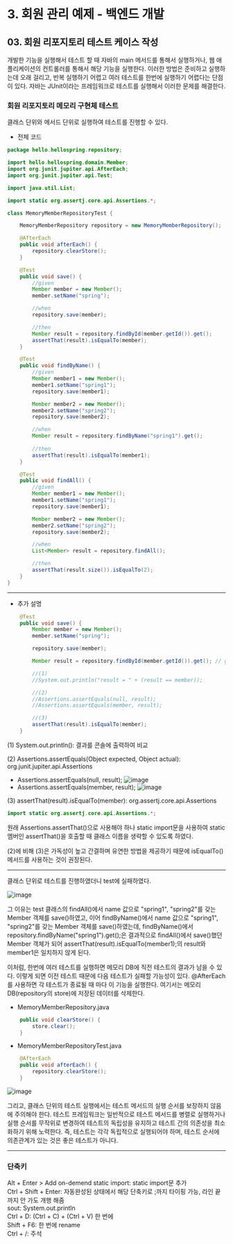 # 3. 회원 관리 예제 - 백엔드 개발
## 03. 회원 리포지토리 테스트 케이스 작성
개발한 기능을 실행해서 테스트 할 때 자바의 main 메서드를 통해서 실행하거나, 웹 애플리케이션의 컨트롤러를 통해서 해당 기능을 실행한다.
이러한 방법은 준비하고 실행하는데 오래 걸리고, 반복 실행하기 어렵고 여러 테스트를 한번에 실행하기 어렵다는 단점이 있다.
자바는 JUnit이라는 프레임워크로 테스트를 실행해서 이러한 문제를 해결한다.
### 회원 리포지토리 메모리 구현체 테스트
클래스 단위와 메서드 단위로 실행하여 테스트를 진행할 수 있다.
- 전체 코드
```java
package hello.hellospring.repository;

import hello.hellospring.domain.Member;
import org.junit.jupiter.api.AfterEach;
import org.junit.jupiter.api.Test;

import java.util.List;

import static org.assertj.core.api.Assertions.*;

class MemoryMemberRepositoryTest {

    MemoryMemberRepository repository = new MemoryMemberRepository();

    @AfterEach
    public void afterEach() {
        repository.clearStore();
    }

    @Test
    public void save() {
        //given
        Member member = new Member();
        member.setName("spring");

        //when
        repository.save(member);

        //then
        Member result = repository.findById(member.getId()).get();
        assertThat(result).isEqualTo(member);
    }

    @Test
    public void findByName() {
        //given
        Member member1 = new Member();
        member1.setName("spring1");
        repository.save(member1);

        Member member2 = new Member();
        member2.setName("spring2");
        repository.save(member2);

        //when
        Member result = repository.findByName("spring1").get();
        
        //then
        assertThat(result).isEqualTo(member1);
    }

    @Test
    public void findAll() {
        //given
        Member member1 = new Member();
        member1.setName("spring1");
        repository.save(member1);

        Member member2 = new Member();
        member2.setName("spring2");
        repository.save(member2);

        //when
        List<Member> result = repository.findAll();

        //then
        assertThat(result.size()).isEqualTo(2);
    }
}
```
***
- 추가 설명
```java
    @Test
    public void save() {
        Member member = new Member();
        member.setName("spring");

        repository.save(member);

        Member result = repository.findById(member.getId()).get(); // get(): Optional 객체 안에 있는 값을 반환

        //(1)
        //System.out.println("result = " + (result == member));

        //(2)
        //Assertions.assertEquals(null, result);
        //Assertions.assertEquals(member, result);

        //(3)
        assertThat(result).isEqualTo(member);
    }
```
(1) System.out.println(): 결과를 콘솔에 출력하여 비교

(2) Assertions.assertEquals(Object expected, Object actual): org.junit.jupiter.api.Assertions
- Assertions.assertEquals(null, result);
![image](https://github.com/GYUNGAEEEE/inflearn-Spring/assets/158580466/4fe934c6-a82d-434e-91b8-d5b9b3fb4e3b)
- Assertions.assertEquals(member, result);
![image](https://github.com/GYUNGAEEEE/inflearn-Spring/assets/158580466/ed16822f-c342-42d8-ba3a-a4e39315c2b1)

(3) assertThat(result).isEqualTo(member): org.assertj.core.api.Assertions
```java
import static org.assertj.core.api.Assertions.*;
```
원래 Assertions.assertThat()으로 사용해야 하나 static import문을 사용하여 static멤버인 assertThat()을 호출할 때
클래스 이름을 생략할 수 있도록 하였다.

(2)에 비해 (3)은 가독성이 높고 간결하며 유연한 방법을 제공하기 때문에 isEqualTo() 메서드를 사용하는 것이 권장된다.
***
클래스 단위로 테스트를 진행하였더니 test에 실패하였다.

![image](https://github.com/GYUNGAEEEE/inflearn-Spring/assets/158580466/ad5d5295-9f52-44ba-8aa7-dc742e01febf)

그 이유는 test 클래스의 findAll()에서 name 값으로 "spring1", "spring2"를 갖는 Member 객체를 save()하였고,
이어 findByName()에서 name 값으로 "spring1", "spring2"를 갖는 Member 객체를 save()하였는데,
findByName()에서 repository.findByName("spring1").get();은 결과적으로 findAll()에서 save()했던 Member 객체가 되어
assertThat(result).isEqualTo(member1);의 result와 member1은 일치하지 않게 된다.

이처럼, 한번에 여러 테스트를 실행하면 메모리 DB에 직전 테스트의 결과가 남을 수 있다.
이렇게 되면 이전 테스트 때문에 다음 테스트가 실패할 가능성이 있다.
@AfterEach를 사용하면 각 테스트가 종료될 때 마다 이 기능을 실행한다.
여기서는 메모리 DB(repository의 store)에 저장된 데이터를 삭제한다.

- MemoryMemberRepository.java
```java
    public void clearStore() {
        store.clear();
    }
```
- MemoryMemberRepositoryTest.java
```java
    @AfterEach
    public void afterEach() {
        repository.clearStore();
    }
```
![image](https://github.com/GYUNGAEEEE/inflearn-Spring/assets/158580466/29fc4e8a-318d-414f-a6c0-f656ae68f8f7)

그리고, 클래스 단위의 테스트 실행에서는 테스트 메서드의 실행 순서를 보장하지 않음에 주의해야 한다.
테스트 프레임워크는 일반적으로 테스트 메서드를 병렬로 실행하거나 실행 순서를 무작위로 변경하여 테스트의 독립성을 유지하고
테스트 간의 의존성을 최소화하기 위해 노력한다.
즉, 테스트는 각각 독립적으로 실행되어야 하며, 테스트 순서에 의존관계가 있는 것은 좋은 테스트가 아니다.
***
### 단축키 
Alt + Enter > Add on-demend static import: static import문 추가   
Ctrl + Shift + Enter: 자동완성된 상태에서 해당 단축키로 ;까지 타이핑 가능, 라인 끝까지 안 가도 개행 해줌   
sout: System.out.println   
Ctrl + D: (Ctrl + C) + (Ctrl + V) 한 번에   
Shift + F6: 한 번에 rename   
Ctrl + /: 주석
